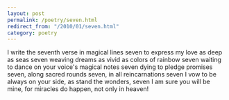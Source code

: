 ```yaml
---
layout: post
permalink: /poetry/seven.html
redirect_from: "/2010/01/seven.html"
category: poetry
---
```


I write the seventh verse in magical lines seven
to express my love as deep as seas seven
weaving dreams as vivid as colors of rainbow seven
waiting to dance on your voice's magical notes seven
dying to pledge promises seven, along sacred rounds seven, in all reincarnations seven
I vow to be always on your side, as stand the wonders, seven
I am sure you will be mine, for miracles do happen, not only in heaven!